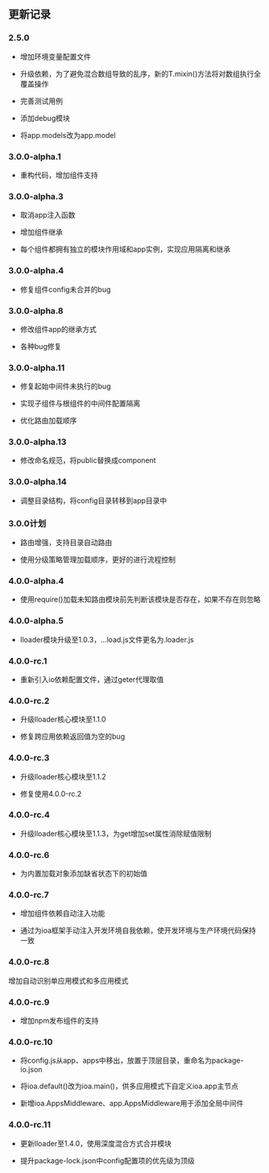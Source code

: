 ## 更新记录

### 2.5.0

* 增加环境变量配置文件

* 升级依赖，为了避免混合数组导致的乱序，新的T.mixin()方法将对数组执行全覆盖操作

* 完善测试用例

* 添加debug模块

* 将app.models改为app.model

### 3.0.0-alpha.1

* 重构代码，增加组件支持

### 3.0.0-alpha.3

* 取消app注入函数

* 增加组件继承

* 每个组件都拥有独立的模块作用域和app实例，实现应用隔离和继承

### 3.0.0-alpha.4

* 修复组件config未合并的bug


### 3.0.0-alpha.8

* 修改组件app的继承方式

* 各种bug修复

### 3.0.0-alpha.11

* 修复起始中间件未执行的bug

* 实现子组件与根组件的中间件配置隔离

* 优化路由加载顺序

### 3.0.0-alpha.13

* 修改命名规范，将public替换成component

### 3.0.0-alpha.14

* 调整目录结构，将config目录转移到app目录中

### 3.0.0计划

* 路由增强，支持目录自动路由

* 使用分级策略管理加载顺序，更好的进行流程控制

### 4.0.0-alpha.4

* 使用require()加载未知路由模块前先判断该模块是否存在，如果不存在则忽略

### 4.0.0-alpha.5

* lloader模块升级至1.0.3，...load.js文件更名为.loader.js

### 4.0.0-rc.1

* 重新引入io依赖配置文件，通过geter代理取值

### 4.0.0-rc.2

* 升级lloader核心模块至1.1.0

* 修复跨应用依赖返回值为空的bug

### 4.0.0-rc.3

* 升级lloader核心模块至1.1.2

* 修复使用4.0.0-rc.2

### 4.0.0-rc.4

* 升级lloader核心模块至1.1.3，为get增加set属性消除赋值限制

### 4.0.0-rc.6

* 为内置加载对象添加缺省状态下的初始值

### 4.0.0-rc.7

* 增加组件依赖自动注入功能

* 通过为ioa框架手动注入开发环境自我依赖，使开发环境与生产环境代码保持一致

### 4.0.0-rc.8

增加自动识别单应用模式和多应用模式

### 4.0.0-rc.9

* 增加npm发布组件的支持

### 4.0.0-rc.10

* 将config.js从app、apps中移出，放置于顶层目录，重命名为package-io.json

* 将ioa.default()改为ioa.main()，供多应用模式下自定义ioa.app主节点

* 新增ioa.AppsMiddleware、app.AppsMiddleware用于添加全局中间件

### 4.0.0-rc.11

* 更新lloader至1.4.0，使用深度混合方式合并模块

* 提升package-lock.json中config配置项的优先级为顶级
